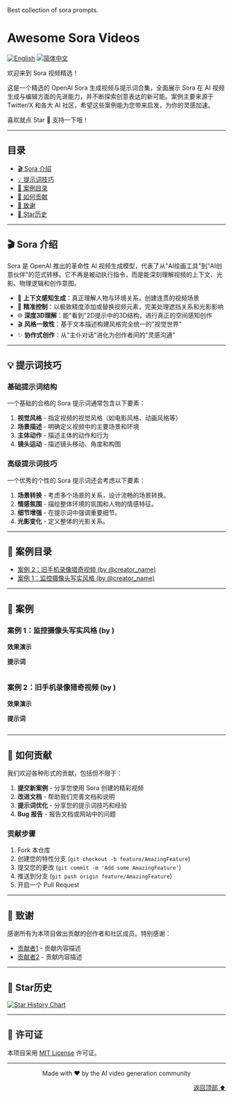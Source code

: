 Best collection of sora prompts.
# Awesome Sora Videos 

[![English](https://img.shields.io/badge/English-Click-yellow)](README_en.md)
[![简体中文](https://img.shields.io/badge/简体中文-点击查看-orange)](README.md)

欢迎来到 Sora 视频精选！

这是一个精选的 OpenAI Sora 生成视频与提示词合集，全面展示 Sora 在 AI 视频生成与编辑方面的先进能力，并不断探索创意表达的新可能。案例主要来源于 Twitter/X 和各大 AI 社区，希望这些案例能为您带来启发，为你的灵感加速。

喜欢就点 Star 🌟 支持一下哦！

---

<a id="table-of-contents"></a>
## 目录

- [🎬 Sora 介绍](#sora-intro)
- [💡 提示词技巧](#prompting-tips)
- [📖 案例目录](#cases-toc)
- [🤝 如何贡献](#how-to-contribute)
- [🙏 致谢](#acknowledgements)
- [🌟 Star历史](#star-history)

---

<a id="sora-intro"></a>
## 🎬 Sora 介绍

Sora 是 OpenAI 推出的革命性 AI 视频生成模型，代表了从"AI绘画工具"到"AI创意伙伴"的范式转移。它不再是被动执行指令，而是能深刻理解视频的上下文、光影、物理逻辑和创作意图。

- 🎯 **上下文感知生成**：真正理解人物与环境关系，创建连贯的视频场景
- 🔧 **精准控制**：以极致精度添加或替换视频元素，完美处理遮挡关系和光影影响  
- 🌐 **深度3D理解**：能"看到"2D提示中的3D结构，进行真正的空间感知创作
- 🎬 **风格一致性**：基于文本描述构建风格完全统一的"视觉世界"
- ✨ **协作式创作**：从"主仆对话"进化为创作者间的"灵感沟通"

<a id="other-models-intro"></a>

---
<a id="prompting-tips"></a>
## 💡 提示词技巧

### 基础提示词结构

一个基础的合格的 Sora 提示词通常包含以下要素：

1. **视觉风格** - 指定视频的视觉风格（如电影风格、动画风格等）
2. **场景描述** - 明确定义视频中的主要场景和环境
3. **主体动作** - 描述主体的动作和行为
4. **镜头运动** - 描述镜头移动、角度和构图

### 高级提示词技巧

一个优秀的个性的 Sora 提示词还会考虑以下要素：
1. **场景转换** - 考虑多个场景的关系，设计流畅的场景转换。
2. **情感氛围** - 描绘整体环境的氛围和人物的情感特征。
3. **细节增强** - 在提示词中强调重要细节。
4. **光影变化** - 定义整体的光影关系。

---

<a id="cases-toc"></a>
## 📖 案例目录

*   [案例 2：旧手机录像猎奇视频 (by @creator_name)](#cases-2)
*   [案例 1：监控摄像头写实风格 (by @creator_name)](#cases-1)

---

<a id="cases"></a>
## 🧩 案例

<a id="cases-1"></a>
### 案例 1：监控摄像头写实风格 (by )
**效果演示**


**提示词**

```plaintext

```

<a id="cases-2"></a>
### 案例 2：旧手机录像猎奇视频 (by )
**效果演示**


**提示词**

```plaintext

```

---
<a id="how-to-contribute"></a>
## 🤝 如何贡献

我们欢迎各种形式的贡献，包括但不限于：

1. **提交新案例** - 分享您使用 Sora 创建的精彩视频
2. **改进文档** - 帮助我们完善文档和说明
3. **提示词优化** - 分享您的提示词技巧和经验
4. **Bug 报告** - 报告文档或网站中的问题

### 贡献步骤

1. Fork 本仓库
2. 创建您的特性分支 (`git checkout -b feature/AmazingFeature`)
3. 提交您的更改 (`git commit -m 'Add some AmazingFeature'`)
4. 推送到分支 (`git push origin feature/AmazingFeature`)
5. 开启一个 Pull Request

---

<a id="acknowledgements"></a>
## 🙏 致谢

感谢所有为本项目做出贡献的创作者和社区成员。特别感谢：

- [贡献者1](https://github.com/contributor1) - 贡献内容描述
- [贡献者2](https://github.com/contributor2) - 贡献内容描述

---

<a id="star-history"></a>
## 🌟 Star历史

[![Star History Chart](https://api.star-history.com/svg?repos=Fuuuuuji/awesome-sora&type=Date)](https://star-history.com/Fuuuuuji/awesome-sora&Date)

---

## 📄 许可证

本项目采用 [MIT License](LICENSE) 许可证。

---

<p align="center">Made with ❤️ by the AI video generation community</p>

<p align="right"><a href="#readme-top">返回顶部 ⬆️</a></p>
